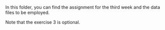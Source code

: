 In this folder, you can find the assignment for the third week and the data files to be employed.

Note that the exercise 3 is optional.
